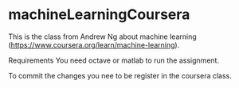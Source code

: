 # machineLearningCoursera
This is the class from Andrew Ng about machine learning (https://www.coursera.org/learn/machine-learning).

Requirements 
You need octave or matlab to run the assignment.

To commit the changes you nee to be register in the coursera class. 
